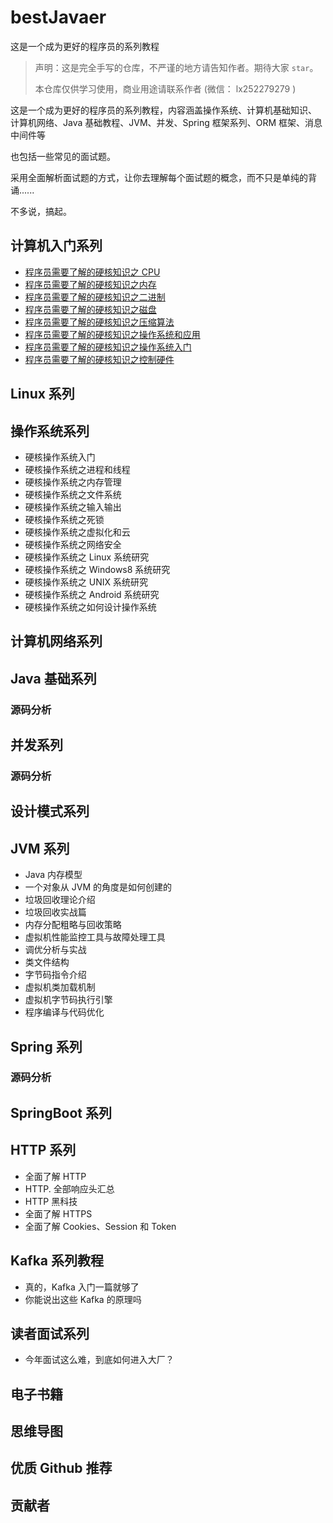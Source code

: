 # bestJavaer
这是一个成为更好的程序员的系列教程

>声明：这是完全手写的仓库，不严谨的地方请告知作者。期待大家 `star`。
>
>本仓库仅供学习使用，商业用途请联系作者 (微信： lx252279279 )

这是一个成为更好的程序员的系列教程，内容涵盖操作系统、计算机基础知识、 计算机网络、Java 基础教程、JVM、并发、Spring 框架系列、ORM 框架、消息中间件等

也包括一些常见的面试题。

采用全面解析面试题的方式，让你去理解每个面试题的概念，而不只是单纯的背诵...... 

不多说，搞起。

## 计算机入门系列

* [程序员需要了解的硬核知识之 CPU](https://github.com/crisxuan/bestJavaer/blob/master/computer-basic/computer-cpu.md)
* [程序员需要了解的硬核知识之内存](https://github.com/crisxuan/bestJavaer/blob/master/computer-basic/computer-ram.md)
* [程序员需要了解的硬核知识之二进制](https://github.com/crisxuan/bestJavaer/blob/master/computer-basic/computer-binary.md)
* [程序员需要了解的硬核知识之磁盘](https://github.com/crisxuan/bestJavaer/blob/master/computer-basic/computer-disk.md)
* [程序员需要了解的硬核知识之压缩算法](https://github.com/crisxuan/bestJavaer/blob/master/computer-basic/computer-compression.md)
* [程序员需要了解的硬核知识之操作系统和应用](https://github.com/crisxuan/bestJavaer/blob/master/computer-basic/computer-osandapp.md)
* [程序员需要了解的硬核知识之操作系统入门](https://github.com/crisxuan/bestJavaer/blob/master/computer-basic/computer-os.md)
* [程序员需要了解的硬核知识之控制硬件](https://github.com/crisxuan/bestJavaer/blob/master/computer-basic/computer-disk.md)

## Linux 系列









## 操作系统系列

* 硬核操作系统入门
* 硬核操作系统之进程和线程
* 硬核操作系统之内存管理
* 硬核操作系统之文件系统
* 硬核操作系统之输入输出
* 硬核操作系统之死锁
* 硬核操作系统之虚拟化和云
* 硬核操作系统之网络安全
* 硬核操作系统之 Linux 系统研究
* 硬核操作系统之 Windows8 系统研究
* 硬核操作系统之 UNIX 系统研究
* 硬核操作系统之 Android 系统研究
* 硬核操作系统之如何设计操作系统







## 计算机网络系列













## Java 基础系列









### 源码分析









## 并发系列







### 源码分析











## 设计模式系列













## JVM 系列

* Java 内存模型
* 一个对象从 JVM 的角度是如何创建的
* 垃圾回收理论介绍
* 垃圾回收实战篇
* 内存分配粗略与回收策略
* 虚拟机性能监控工具与故障处理工具
* 调优分析与实战
* 类文件结构
* 字节码指令介绍
* 虚拟机类加载机制
* 虚拟机字节码执行引擎
* 程序编译与代码优化





## Spring 系列









### 源码分析







## SpringBoot 系列

















## HTTP 系列

* 全面了解 HTTP 
* HTTP. 全部响应头汇总
* HTTP 黑科技
* 全面了解 HTTPS
* 全面了解 Cookies、Session 和 Token













## Kafka 系列教程

* 真的，Kafka 入门一篇就够了
* 你能说出这些 Kafka 的原理吗







## 读者面试系列

* 今年面试这么难，到底如何进入大厂？







## 电子书籍









## 思维导图









## 优质 Github 推荐







## 贡献者







